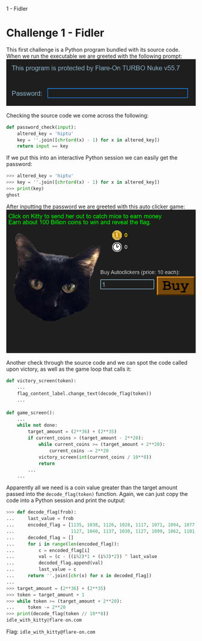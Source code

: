 1 - Fidler

# Challenge 1 - Fidler

This first challenge is a Python program bundled with its source code. When we run the executable we are greeted with the following prompt:
![6baa5d3c71ddb8c0c4da014f04e12516.png](../_resources/58815dc8eabf4f4eaabb2f5f929018c9.png)

Checking the source code we come across the following:
```py
def password_check(input):
    altered_key = 'hiptu'
    key = ''.join([chr(ord(x) - 1) for x in altered_key])
    return input == key
```

If we put this into an interactive Python session we can easily get the password:
```py
>>> altered_key = 'hiptu'
>>> key = ''.join([chr(ord(x) - 1) for x in altered_key])
>>> print(key)
ghost             
```

After inputting the password we are greeted with this auto clicker game:
![e6200ca15c69a153fa00470e8f42e763.png](../_resources/dc0c783a70ab46848a90682df117a076.png)

Another check through the source code and we can spot the code called upon victory, as well as the game loop that calls it:
```py
def victory_screen(token):
    ...
    flag_content_label.change_text(decode_flag(token))
    ...

def game_screen():
    ...
    while not done:
        target_amount = (2**36) + (2**35)
        if current_coins > (target_amount - 2**20):
            while current_coins >= (target_amount + 2**20):
                current_coins -= 2**20
            victory_screen(int(current_coins / 10**8))
            return
        ...
    ...
```

Apparently all we need is a coin value greater than the target amount passed into the `decode_flag(token)` function. Again, we can just copy the code into a Python session and print the output:
```py
>>> def decode_flag(frob):
...     last_value = frob
...     encoded_flag = [1135, 1038, 1126, 1028, 1117, 1071, 1094, 1077, 1121, 1087, 1110, 1092, 1072, 1095, 1090, 1027,
...                     1127, 1040, 1137, 1030, 1127, 1099, 1062, 1101, 1123, 1027, 1136, 1054]
...     decoded_flag = []
...     for i in range(len(encoded_flag)):
...         c = encoded_flag[i]
...         val = (c - ((i%2)*1 + (i%3)*2)) ^ last_value
...         decoded_flag.append(val)
...         last_value = c
...     return ''.join([chr(x) for x in decoded_flag])
...
>>> target_amount = (2**36) + (2**35)
>>> token = target_amount + 1
>>> while token >= (target_amount + 2**20):
...     token -= 2**20
>>> print(decode_flag(token // 10**8))
idle_with_kitty@flare-on.com
```

Flag: `idle_with_kitty@flare-on.com`